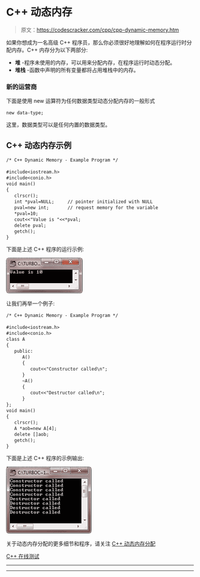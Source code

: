 # C++ 动态内存

> 原文：<https://codescracker.com/cpp/cpp-dynamic-memory.htm>

如果你想成为一名高级 C++ 程序员，那么你必须很好地理解如何在程序运行时分配内存。C++ 内存分为以下两部分:

*   **堆** -程序未使用的内存，可以用来分配内存，在程序运行时动态分配。
*   **堆栈** -函数中声明的所有变量都将占用堆栈中的内存。

### 新的运营商

下面是使用 new 运算符为任何数据类型动态分配内存的一般形式

```
new data-type;
```

这里，数据类型可以是任何内置的数据类型。

## C++ 动态内存示例

```
/* C++ Dynamic Memory - Example Program */

#include<iostream.h>
#include<conio.h>
void main()
{
   clrscr();
   int *pval=NULL;     // pointer initialized with NULL
   pval=new int;       // request memory for the variable
   *pval=10;
   cout<<"Value is "<<*pval;
   delete pval;
   getch();
}
```

下面是上述 C++ 程序的运行示例:

![c++ dynamic memory](img/80fe0b6bb3fafcaf23a3437a11c4d0ad.png)

让我们再举一个例子:

```
/* C++ Dynamic Memory - Example Program */

#include<iostream.h>
#include<conio.h>
class A
{
   public:
      A()
      {
         cout<<"Constructor called\n";
      }
      ~A()
      {
         cout<<"Destructor called\n";
      }
};
void main()
{
   clrscr();
   A *aob=new A[4];
   delete []aob;
   getch();
}
```

下面是上述 C++ 程序的示例输出:

![dynamic memory in c++ example](img/9d4dec92f0370eae4d37a38cbb862b4a.png)

关于动态内存分配的更多细节和程序，请关注 [C++ 动态内存分配](/cpp/cpp-dynamic-allocation-operators.htm)

[C++ 在线测试](/exam/showtest.php?subid=3)

* * *

* * *